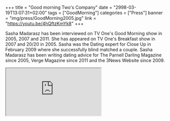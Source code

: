 +++
title = "Good morning Two's Company"
date = "2998-03-19T13:07:31+02:00"
tags = ["GoodMorning"]
categories = ["Press"]
banner = "img/press/GoodMorning2005.jpg"
link = "https://youtu.be/4hQftzKmYk8"
+++

Sasha Madarasz has been interviewed on TV One's Good Morning show in 2005, 2007 and 2011. She has appeared on TV One's Breakfast show in 2007 and 20/20 in 2005. Sasha was the Dating expert for Close Up in February 2009 where she successfully blind matched a couple. Sasha Madarasz has been writing dating advice for The Parnell Darling Magazine since 2005, Verge Magazine since 2011 and the 3News Website since 2009.

<div class="embed-responsive embed-responsive-4by3">
  <iframe class="embed-responsive-item" src="https://youtu.be/4hQftzKmYk8"></iframe>
</div>